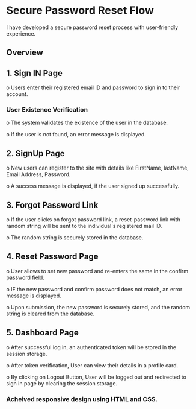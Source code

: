 # Secure Password Reset Flow

I have developed a secure password reset process with user-friendly experience.

## Overview
## 1. Sign IN Page

o	Users enter their registered email ID and password to sign in to their account.

### User Existence Verification

o	The system validates the existence of the user in the database.

o	If the user is not found, an error message is displayed.
 
## 2. SignUp Page

o	New users can register to the site with details like FirstName, lastName, Email Address, Password.

o	A success message is displayed, if the user signed up successfully.

## 3. Forgot Password Link
	
o	If the user clicks on forgot password link, a reset-password link with random string will be sent to the individual's registered mail ID.

o	The random string is securely stored in the database.

## 4. Reset Password Page

o	User allows to set new password and re-enters the same in the confirm password field.

o	IF the new password and confirm password does not match, an error message is displayed.

o	Upon submission, the new password is securely stored, and the random string is cleared from the database.
    
## 5. Dashboard Page

o	After successful log in, an authenticated token will be stored in the session storage.

o	After token verification, User can view their details in a profile card.

o	By clicking on Logout Button, User will be logged out and redirected to sign in page by clearing the session storage.
 
### Acheived responsive design using HTML and CSS.
